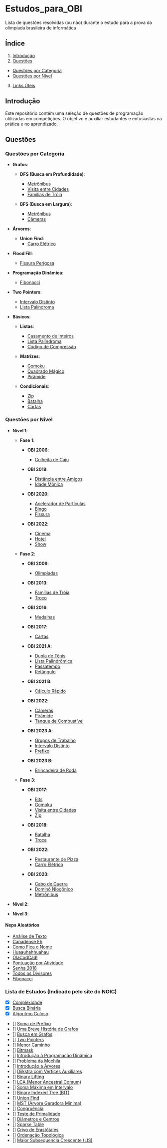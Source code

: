 

# Estudos_para_OBI
Lista de questões resolvidas (ou não) durante o estudo para a prova da olimpíada brasileira de informática

## Índice

1. [Introdução](#introdução)
2. [Questões](#questões)
  - [Questões por Categoria](#questões-por-categoria)
  - [Questões por Nível](#questões-por-nível)
3. [Links Úteis](#links-úteis)

## Introdução

Este repositório contém uma seleção de questões de programação utilizadas em competições. O objetivo é auxiliar estudantes e entusiastas na prática e no aprendizado.

## Questões

### Questões por Categoria

- **Grafos**: 
   - **DFS (Busca em Profundidade)**:
      - [Metrônibus](TerceiraFase/obi_2023/metroonibusgabarito.py)
      - [Visita entre Cidades](TerceiraFase/obi_2017/visita_entre_cidades.py)
      - [Famílias de Tróia](SegundaFase/obi_2013/familias_de_troia.py)

   - **BFS (Busca em Largura)**: 
      - [Metrônibus](TerceiraFase/obi_2023/metroonibusgabarito.py)
      - [Câmeras](SegundaFase/obi_2022/cameras.py)

- **Árvores**:
   - **Union Find**:
      - [Carro Elétrico](TerceiraFase/obi_2022/carroeletrico.py)

- **Flood Fill**: 
   - [Fissura Perigosa](PrimeiraFase/obi_2020/fissura.py)

- **Programação Dinâmica**:
   - [Fibonacci](Aleátorios/Fibonacci.py)

- **Two Pointers**:
   - [Intervalo Distinto](SegundaFase/obi_2023_A/intervaloDistinto.py)
   - [Lista Palíndroma](SegundaFase/obi_2021/lista_palindrola.py)

- **Básicos**:
   - **Listas**:
      - [Casamento de Inteiros](TerceiraFase/obi_2021/casamentodeinteiros.py)
      - [Lista Palíndroma](SegundaFase/obi_2021/lista_palindrola.py)
      - [Código de Compressão](SegundaFase/obi_2023_A/compressao.py)

   - **Matrizes**:
      - [Gomoku](TerceiraFase/obi_2017/gomoku.py)
      - [Quadrado Mágico](PrimeiraFase/quadradoMagico_2022.py)
      - [Pirâmide](SegundaFase/obi_2022/piramide.py)

   - **Condicionais**:
      - [Zip](TerceiraFase/obi_2017/zip.py)
      - [Batalha](TerceiraFase/obi_2018/batalha.py)
      - [Cartas](SegundaFase/obi_2017/cartas.py)

### Questões por Nível

- **Nível 1**:
  - **Fase 1**:
    - **OBI 2006**:
      - [Colheita de Caju](PrimeiraFase/obi_2006/ColheitadeCaju.py)

    - **OBI 2019**:
      - [Distância entre Amigos](PrimeiraFase/obi_2019/distanciaEntreAmigos.py)
      - [Idade Mônica](PrimeiraFase/obi_2019/idadeMonica.py)
      
    - **OBI 2020**:
      - [Acelerador de Partículas](PrimeiraFase/obi_2020/aceleradorDeParticulas.py)
      - [Bingo](PrimeiraFase/obi_2020/Bingo!.py)
      - [Fissura](PrimeiraFase/obi_2020/fissura.py)

    - **OBI 2022**:
      - [Cinema](PrimeiraFase/obi_2022/cinema.py)
      - [Hotel](PrimeiraFase/obi_2022/hotel.py)
      - [Show](PrimeiraFase/obi_2022/show.py)

  - **Fase 2**:
    - **OBI 2009**:
      - [Olimpíadas](SegundaFase/obi_2009/olimpiadas.py)

    - **OBI 2013**:
      - [Famílias de Tróia](SegundaFase/obi_2013/familias_de_troia.py)
      - [Troco](SegundaFase/obi_2013/Troco.py)

    - **OBI 2016**:
      - [Medalhas](SegundaFase/obi_2016/medalhas.py)

    - **OBI 2017**:
      - [Cartas](SegundaFase/obi_2017/cartas.py)

    - **OBI 2021 A**:
      - [Dupla de Tênis](SegundaFase/obi_2021/duplaDeTenis.py)
      - [Lista Palindrômica](SegundaFase/obi_2021/lista_palindrola.py)
      - [Passatempo](SegundaFase/obi_2021/passatempo.py)
      - [Retângulo](SegundaFase/obi_2021/Retangulo.py)

    - **OBI 2021 B**:
      - [Cálculo Rápido](SegundaFase/obi_2021_B/Calculo_rapido.py)

    - **OBI 2022**:
      - [Câmeras](SegundaFase/obi_2022/cameras.py)
      - [Pirâmide](SegundaFase/obi_2022/piramide.py)
      - [Tanque de Combustível](SegundaFase/obi_2022/Tanque_de_combustivel.py)

    - **OBI 2023 A**:
      - [Grupos de Trabalho](SegundaFase/obi_2023_A/GruposDeTrabalho.py)
      - [Intervalo Distinto](SegundaFase/obi_2023_A/intervaloDistinto.py)
      - [Prefixo](SegundaFase/obi_2023_A/prefixo.py)

    - **OBI 2023 B**:
      - [Brincadeira de Roda](SegundaFase/obi_2023_B/BrincadeiradeRoda.py)

  - **Fase 3**:
    - **OBI 2017**:
      - [Bits](TerceiraFase/obi_2017/bits.py)
      - [Gomoku](TerceiraFase/obi_2017/gomoku.py)
      - [Visita entre Cidades](TerceiraFase/obi_2017/visita_entre_cidades.py)
      - [Zip](TerceiraFase/obi_2017/zip.py)

    - **OBI 2018**:
      - [Batalha](TerceiraFase/obi_2018/batalha.py)
      - [Troca](TerceiraFase/obi_2018/troca.py)

    - **OBI 2022**:
      - [Restaurante de Pizza](TerceiraFase/obi_2022/restaurante.py)
      - [Carro Elétrico](TerceiraFase/obi_2022/carroeletrico.py)

    - **OBI 2023**:
      - [Cabo de Guerra](TerceiraFase/obi_2023/cabo_de_guerra.py)
      - [Dominó Nlogônico](TerceiraFase/obi_2023/DominoNlogonicoTentativa2.py)
      - [Metrônibus](TerceiraFase/obi_2023/metroonibusgabarito.py)

- **Nível 2**:

- **Nível 3**:

#### Neps Aleatórios
- [Análise de Texto](Aleátorios/analiseDeTexto.py)
- [Canadense Eh](Aleátorios/canadenseEh.py)
- [Como Fica o Nome](Aleátorios/comoFicaONome.py)
- [Huaauhahhuahau](Aleátorios/Huaauhahhuahau.py)
- [OlaCodCad!](Aleátorios/OlaCodCad!.py)
- [Pontuação por Atividade](Aleátorios/pontuacaoPorAtividade.py)
- [Senha 2018](Aleátorios/senha2018.py)
- [Todos os Divisores](Aleátorios/todosOsDivisores.py)
- [Fibonacci](Aleátorios/Fibonacci.py)

### Lista de Estudos (Indicado pelo site do NOIC)
- [x] [Complexidade](http://noic.com.br/informatica/curso-noic-de-informatica/aula-especial-complexidade/)
- [x] [Busca Binária](http://noic.com.br/informatica/curso-noic-de-informatica/techniques-01/)
- [x] [Algoritmo Guloso](http://noic.com.br/informatica/curso-noic-de-informatica/techniques-02//)
- [] [Soma de Prefixo](https://noic.com.br/materiais-informatica/curso/techniques-03/)
- [] [Uma Breve História de Grafos](http://noic.com.br/informatica/curso-noic-de-informatica/graphs-01/)
- [] [Busca em Grafos](http://noic.com.br/informatica/curso-noic-de-informatica/graphs-02/)
- [] [Two Pointers](http://noic.com.br/materiais-informatica/ideias/ideia-04)
- [] [Menor Caminho](https://noic.com.br/materiais-informatica/curso/menor-caminho/)
- [] [Bitmask](https://noic.com.br/materiais-informatica/ideias/bitmask/)
- [] [Introdução à Programação Dinâmica](http://noic.com.br/informatica/curso-noic-de-informatica/dp-01/)
- [] [Problema da Mochila](https://noic.com.br/materiais-informatica/curso/dp-02/)
- [] [Introdução a Árvores](https://wp.me/P4fiBQ-fmU)
- [] [Dijkstra com Vértices Auxiliares](https://noic.com.br/materiais-informatica/curso/vertices-auxiliares/)
- [] [Binary Lifting](https://noic.com.br/materiais-informatica/curso/binary-lifting/)
- [] [LCA (Menor Ancestral Comum)](https://noic.com.br/materiais-informatica/curso/graphs-04/)
- [] [Soma Máxima em Intervalo](https://noic.com.br/materiais-informatica/curso/soma-max-em-intervalo/)
- [] [Binary Indexed Tree (BIT)](https://noic.com.br/materiais-informatica/curso/binary-indexed-tree/)
- [] [Union Find](http://noic.com.br/materiais-informatica/curso/data-structures-02/)
- [] [MST (Árvore Geradora Mínima)](https://noic.com.br/materiais-informatica/curso/arvore-geradora-minima/)
- [] [Congruência](https://noic.com.br/materiais-informatica/curso/math-01/)
- [] [Teste de Primalidade](https://noic.com.br/materiais-informatica/curso/math-02/)
- [] [Diâmetros e Centros](https://noic.com.br/materiais-informatica/ideias/ideia-03/)
- [] [Sparse Table](https://noic.com.br/materiais-informatica/ideias/ideia-08/)
- [] [Crivo de Erastótales](https://noic.com.br/materiais-informatica/curso/math-03/)
- [] [Ordenação Topológica](http://noic.com.br/informatica/curso-noic-de-informatica/graphs-06/)
- [] [Maior Subsequencia Crescente (LIS)](https://noic.com.br/materiais-informatica/curso/lis/)
